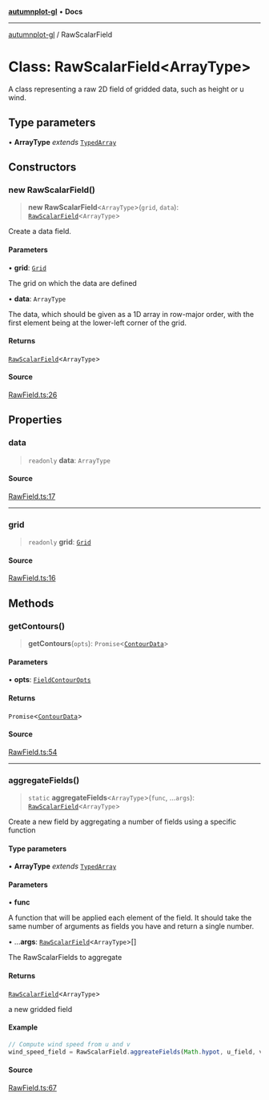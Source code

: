 [**autumnplot-gl**](../index.md) • **Docs**

***

[autumnplot-gl](../globals.md) / RawScalarField

# Class: RawScalarField\<ArrayType\>

A class representing a raw 2D field of gridded data, such as height or u wind.

## Type parameters

• **ArrayType** *extends* [`TypedArray`](../type-aliases/TypedArray.md)

## Constructors

### new RawScalarField()

> **new RawScalarField**\<`ArrayType`\>(`grid`, `data`): [`RawScalarField`](RawScalarField.md)\<`ArrayType`\>

Create a data field.

#### Parameters

• **grid**: [`Grid`](Grid.md)

The grid on which the data are defined

• **data**: `ArrayType`

The data, which should be given as a 1D array in row-major order, with the first element being at the lower-left corner of the grid.

#### Returns

[`RawScalarField`](RawScalarField.md)\<`ArrayType`\>

#### Source

[RawField.ts:26](https://github.com/tsupinie/autumnplot-gl/blob/0e257a0170331d21c88041ead5493447b81541cc/src/RawField.ts#L26)

## Properties

### data

> `readonly` **data**: `ArrayType`

#### Source

[RawField.ts:17](https://github.com/tsupinie/autumnplot-gl/blob/0e257a0170331d21c88041ead5493447b81541cc/src/RawField.ts#L17)

***

### grid

> `readonly` **grid**: [`Grid`](Grid.md)

#### Source

[RawField.ts:16](https://github.com/tsupinie/autumnplot-gl/blob/0e257a0170331d21c88041ead5493447b81541cc/src/RawField.ts#L16)

## Methods

### getContours()

> **getContours**(`opts`): `Promise`\<[`ContourData`](../type-aliases/ContourData.md)\>

#### Parameters

• **opts**: [`FieldContourOpts`](../interfaces/FieldContourOpts.md)

#### Returns

`Promise`\<[`ContourData`](../type-aliases/ContourData.md)\>

#### Source

[RawField.ts:54](https://github.com/tsupinie/autumnplot-gl/blob/0e257a0170331d21c88041ead5493447b81541cc/src/RawField.ts#L54)

***

### aggregateFields()

> `static` **aggregateFields**\<`ArrayType`\>(`func`, ...`args`): [`RawScalarField`](RawScalarField.md)\<`ArrayType`\>

Create a new field by aggregating a number of fields using a specific function

#### Type parameters

• **ArrayType** *extends* [`TypedArray`](../type-aliases/TypedArray.md)

#### Parameters

• **func**

A function that will be applied each element of the field. It should take the same number of arguments as fields you have and return a single number.

• ...**args**: [`RawScalarField`](RawScalarField.md)\<`ArrayType`\>[]

The RawScalarFields to aggregate

#### Returns

[`RawScalarField`](RawScalarField.md)\<`ArrayType`\>

a new gridded field

#### Example

```ts
// Compute wind speed from u and v
wind_speed_field = RawScalarField.aggreateFields(Math.hypot, u_field, v_field);
```

#### Source

[RawField.ts:67](https://github.com/tsupinie/autumnplot-gl/blob/0e257a0170331d21c88041ead5493447b81541cc/src/RawField.ts#L67)

